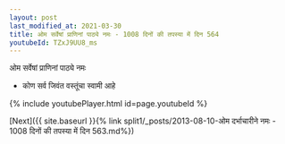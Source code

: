 ```yaml
---
layout: post
last_modified_at: 2021-03-30
title: ओम सर्वेषां प्राणिनां पाठ्ये नमः - 1008 दिनों की तपस्या में दिन 564
youtubeId: TZxJ9UU8_ms
---
```

 
 
 ओम सर्वेषां प्राणिनां पाठ्ये नमः  
 
 -  कोण सर्व जिवंत वस्तूंचा स्वामी आहे 
 
  
 
  
 
 
 
 
 
 


{% include youtubePlayer.html id=page.youtubeId %}
 
[Next]({{ site.baseurl }}{% link  split1/_posts/2013-08-10-ओम दर्भाचारीने नमः - 1008 दिनों की तपस्या में दिन 563.md%})
 
